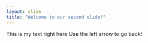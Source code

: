 ```yaml
---
layout: slide
title: "Welcome to our second slide!"
---
```

This is my text right here
Use the left arrow to go back!
